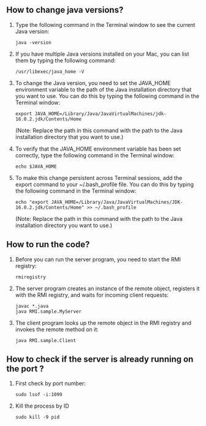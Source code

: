 ## How to change java versions?

1. Type the following command in the Terminal window to see the current Java version:
    ```
    java -version
    ```

2. If you have multiple Java versions installed on your Mac, you can list them by typing the following command:
    ```
    /usr/libexec/java_home -V
    ```

3. To change the Java version, you need to set the JAVA_HOME environment variable to the path of the Java installation directory that you want to use. You can do this by typing the following command in the Terminal window:
    ```
    export JAVA_HOME=/Library/Java/JavaVirtualMachines/jdk-16.0.2.jdk/Contents/Home
    ```
    (Note: Replace the path in this command with the path to the Java installation directory that you want to use.)

4. To verify that the JAVA_HOME environment variable has been set correctly, type the following command in the Terminal window:
    ```
    echo $JAVA_HOME
    ```

5. To make this change persistent across Terminal sessions, add the export command to your ~/.bash_profile file. You can do this by typing the following command in the Terminal window:
    ```
    echo "export JAVA_HOME=/Library/Java/JavaVirtualMachines/JDK-16.0.2.jdk/Contents/Home" >> ~/.bash_profile
    ```
    (Note: Replace the path in this command with the path to the Java installation directory you want to use.)

## How to run the code?

1. Before you can run the server program, you need to start the RMI registry:
    ```
    rmiregistry
    ```

2. The server program creates an instance of the remote object, registers it with the RMI registry, and waits for incoming client requests:
    ```
    javac *.java
    java RMI.sample.MyServer
    ```

3. The client program looks up the remote object in the RMI registry and invokes the remote method on it:
    ```
    java RMI.sample.Client
    ``` 

## How to check if the server is already running on the port ?

1. First check by port number:

    ```
    sudo lsof -i:1099
    ```
2. Kill the process by ID

    ```
    sudo kill -9 pid
    ```
    
